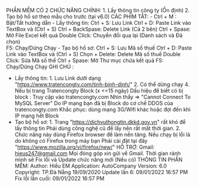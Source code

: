 PHẦN MỀM CÓ 2 CHỨC NĂNG CHÍNH: 
	1. Lấy thông tin công ty (Ổn định)
	2. Tạo bộ hồ sơ theo mẫu cho trước (tại v6.0)
CÁC PHÍM TẮT:
	- Ctrl + M : Bật/Tắt hướng dẫn
	- Lấy thông tin:
		Ctrl + S: Lưu Link 
		Ctrl + D: Paste Link vào TextBox và (Ctrl + S)
		Ctrl + BackSpase: Delete Link (Cả 2 bên)
		Ctrl + Spase: Mở File Excel kết quả
		Double Click: Chuyển đổi qua lại (Danh sách và Đã chọn)		
		F5: Chạy/Dừng Chạy
	- Tạo bộ hồ sơ:
		Ctrl + S: Lưu Mã số thuế 
		Ctrl + D: Paste Link vào TextBox và (Ctrl + S)
		Chọn + Delete: Delete Mã số thuế
		Double Click: Sửa Mã số thế
		Ctrl + Spase: Mở Thư mục chứa kết quả
		F5: Chạy/Dừng Chạy
GHI CHÚ : 
  - Lấy thông tin:
        1. Lưu Link dưới dạng "https://www.tratencongty.com/tinh-binh-dinh/"
        2. Có thể dừng chạy
        4. Nếu bị trang Tratencongty Block (x <=15 ngày)
		   Dấu hiệu để biết có bị block : 
			 Truy cập vào tratencongty.com 
			 Nhìn thấy => "Cannot Connect To MySQL Server"
           Do IP mạng bạn đã bị Block do cơ chế DDOS của tratencongty.com
           Khắc phục: dùng mạng 3G/Wifi khác hoặc đợi đến khi IP mạng hết Block
  - Tạo bộ hồ sơ:
		1. Trang "https://dichvuthongtin.dkkd.gov.vn" rất khó để lấy thông tin
		   Phải dùng công nghệ cũ để lấy nên rất mất thời gian.
		2. Chức năng này dùng Firefox browser để làm nền tảng.
		   Nếu chạy bị lỗi là do không có Firefox trong máy bạn
		   Phải cài đặt tại đây "https://www.mozilla.org/vi/firefox/new/"
HỖ TRỢ:
	Gmail: hieus247@gmail.com
	Mọi đóng góp xin gửi về Gmail.
	Thời gian rảnh mình sẽ Fix lỗi và Update chức năng mới (Nếu có)
THÔNG TIN PHẦN MỀM:
	Author: Hiếu EM
	Application: AutoCompany
	Version: 6.0
	Copyright: TP.Đà Nẵng 19/09/2020
	Update lần 6:  09/01/2022 16:57 PM
	Fix lỗi lần cuối:  09/01/2022 16:57 PM